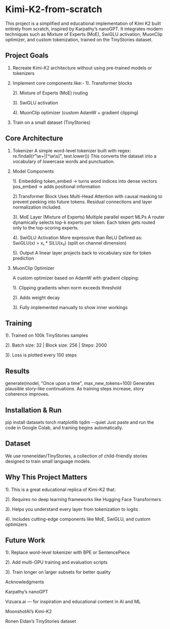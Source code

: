 # Kimi-K2-from-scratch

This project is a simplified and educational implementation of Kimi K2 built entirely from scratch, inspired by Karpathy’s nanoGPT. It integrates modern techniques such as Mixture of Experts (MoE), SwiGLU activation, MuonClip optimizer, and custom tokenization, trained on the TinyStories dataset.

## Project Goals

1. Recreate Kimi-K2 architecture without using pre-trained models or tokenizers
   
2. Implement core components like:-
    1). Transformer blocks
   
    2). Mixture of Experts (MoE) routing
   
    3). SwiGLU activation
   
    4). MuonClip optimizer (custom AdamW + gradient clipping)
   
3. Train on a small dataset (TinyStories)

## Core Architecture

1. Tokenizer
A simple word-level tokenizer built with regex:
      re.findall(r"\w+|[^\w\s]", text.lower())
This converts the dataset into a vocabulary of lowercase words and punctuation.

2. Model Components
   
   1). Embedding
   token_embed → turns word indices into dense vectors
   pos_embed → adds positional information

   2).Transformer Block
   Uses Multi-Head Attention with causal masking to prevent peeking into future tokens.
   Residual connections and layer normalization included.

   3). MoE Layer (Mixture of Experts)
   Multiple parallel expert MLPs
   A router dynamically selects top-k experts per token.
   Each token gets routed only to the top-scoring experts.

    4). SwiGLU Activation
   More expressive than ReLU
   Defined as: SwiGLU(x) = x₁ * SiLU(x₂) (split on channel dimension)

   5). Output
   A linear layer projects back to vocabulary size for token prediction

3. MuonClip Optimizer

      A custom optimizer based on AdamW with gradient clipping:

      1). Clipping gradients when norm exceeds threshold
 
      2). Adds weight decay
 
      3). Fully implemented manually to show inner workings

## Training

1). Trained on 100k TinyStories samples

2). Batch size: 32 | Block size: 256 | Steps: 2000

3). Loss is plotted every 100 steps

## Results
generate(model, "Once upon a time", max_new_tokens=100)
Generates plausible story-like continuations. As training steps increase, story coherence improves.

## Installation & Run

pip install datasets torch matplotlib tqdm --quiet
Just paste and run the code in Google Colab, and training begins automatically.

## Dataset
We use roneneldan/TinyStories, a collection of child-friendly stories designed to train small language models.

## Why This Project Matters

1). This is a great educational replica of Kimi-K2 that:

2). Requires no deep learning frameworks like Hugging Face Transformers

3). Helps you understand every layer from tokenization to logits

4). Includes cutting-edge components like MoE, SwiGLU, and custom optimizers

## Future Work

1). Replace word-level tokenizer with BPE or SentencePiece

2). Add multi-GPU training and evaluation scripts

3). Train longer on larger subsets for better quality

Acknowledgments

Karpathy’s nanoGPT

Vizuara.ai — for inspiration and educational content in AI and ML

MoonshotAI’s Kimi-K2

Ronen Eldan’s TinyStories dataset
